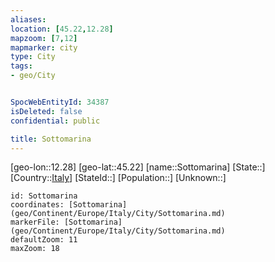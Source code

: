 ```yaml
---
aliases: 
location: [45.22,12.28]
mapzoom: [7,12] 
mapmarker: city 
type: City
tags:
- geo/City


SpocWebEntityId: 34387
isDeleted: false
confidential: public

title: Sottomarina
---
```

[geo-lon::12.28]
[geo-lat::45.22]
[name::Sottomarina]
[State::]
[Country::[Italy](geo/Continent/Europe/Italy.md)]
[StateId::]
[Population::]
[Unknown::]


```leaflet
id: Sottomarina
coordinates: [Sottomarina](geo/Continent/Europe/Italy/City/Sottomarina.md)
markerFile: [Sottomarina](geo/Continent/Europe/Italy/City/Sottomarina.md)
defaultZoom: 11 
maxZoom: 18
```


